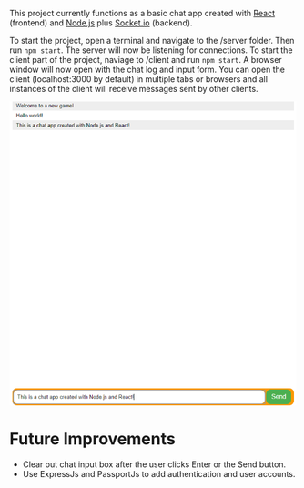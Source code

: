 This project currently functions as a basic chat app created with [React](https://reactjs.org/) (frontend) and [Node.js](https://nodejs.org) plus [Socket.io](https://socket.io/) (backend).

To start the project, open a terminal and navigate to the /server folder. Then run `npm start`. The server will now be listening for connections.
To start the client part of the project, naviage to /client and run `npm start`. A browser window will now open with the chat log and input form.
You can open the client (localhost:3000 by default) in multiple tabs or browsers and all instances of the client will receive messages sent by other clients.

![Screenshot of App](/screenshot.PNG)

# Future Improvements
* Clear out chat input box after the user clicks Enter or the Send button.
* Use ExpressJs and PassportJs to add authentication and user accounts.